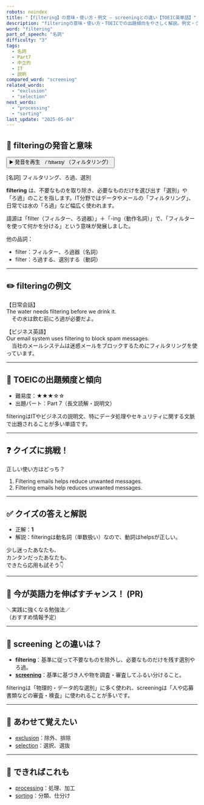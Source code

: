 ```yaml
---
robots: noindex
title: "【filtering】の意味・使い方・例文 ― screeningとの違い【TOEIC英単語】"
description: "filteringの意味・使い方・TOEICでの出題傾向をやさしく解説。例文・クイズ付きでscreeningとの違いもわかりやすく学べます。"
word: "filtering"
part_of_speech: "名詞"
difficulty: "3"
tags:
  - 名詞
  - Part7
  - 中立的
  - IT
  - 説明
compared_word: "screening"
related_words:
  - "exclusion"
  - "selection"
next_words:
  - "processing"
  - "sorting"
last_update: "2025-05-04"
---
```


## 🔰 filteringの発音と意味

<button class="play-audio" onclick="playTTS('filtering')">
  <span class="play-audio-main">
    ▶️ 発音を再生　/ˈfɪltərɪŋ/
  </span>
  <span class="play-audio-sub">
    （フィルタリング）
  </span>
</button>

[名詞] フィルタリング、ろ過、選別

**filtering** は、不要なものを取り除き、必要なものだけを選び出す「選別」や「ろ過」のことを指します。IT分野ではデータやメールの「フィルタリング」、日常では水の「ろ過」など幅広く使われます。

語源は「filter（フィルター、ろ過器）」＋「-ing（動作名詞）」で、「フィルターを使って何かを分ける」という意味が発展しました。

他の品詞：  
- filter：フィルター、ろ過器（名詞）
- filter：ろ過する、選別する（動詞）

---

## ✏️ filteringの例文

【日常会話】  
The water needs filtering before we drink it.  
　その水は飲む前にろ過が必要だよ。

【ビジネス英語】  
Our email system uses filtering to block spam messages.  
　当社のメールシステムは迷惑メールをブロックするためにフィルタリングを使っています。

---

## 🎯 TOEICの出題頻度と傾向

- 難易度：★★★☆☆
- 出題パート：Part 7（長文読解・説明文）

filteringはITやビジネスの説明文、特にデータ処理やセキュリティに関する文脈で出題されることが多い単語です。

---

## ❓ クイズに挑戦！

正しい使い方はどっち？

1. Filtering emails helps reduce unwanted messages.  
2. Filtering emails help reduces unwanted messages.

---

## ✅ クイズの答えと解説

- 正解：**1**
- 解説：filteringは動名詞（単数扱い）なので、動詞はhelpsが正しい。

少し迷ったあなたも、  
カンタンだったあなたも、  
できたら応用も試そう👇️

---

## 🚀 今が英語力を伸ばすチャンス！ (PR)

<div class="info-center">
＼実践に強くなる勉強法／<br>  
（おすすめ情報予定）
</div>

---

## 🤔  screening との違いは？

- **filtering**：基準に従って不要なものを除外し、必要なものだけを残す選別やろ過。
- **[screening](/screening)**：基準に基づき人や物を調査・審査してふるい分けること。

filteringは「物理的・データ的な選別」に多く使われ、screeningは「人や応募書類などの審査・検査」に使われることが多いです。

---

## 🧩 あわせて覚えたい

- [exclusion](/exclusion)：除外、排除
- [selection](/selection)：選択、選抜

---

## 📖 できればこれも

- [processing](/processing)：処理、加工
- [sorting](/sorting)：分類、仕分け

<!-- cvid: aid44_bid46 -->
